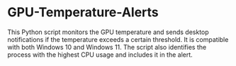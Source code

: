# GPU-Temperature-Alerts
This Python script monitors the GPU temperature and sends desktop notifications if the temperature exceeds a certain threshold. It is compatible with both Windows 10 and Windows 11. The script also identifies the process with the highest CPU usage and includes it in the alert.
